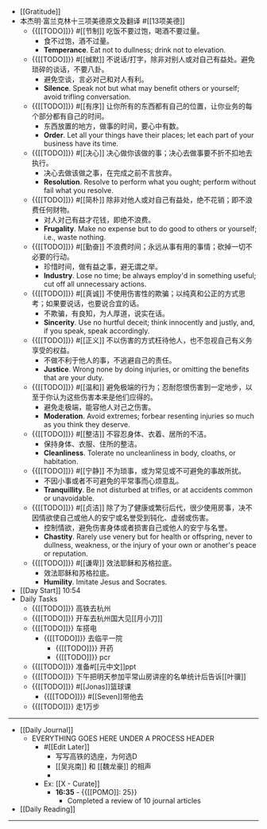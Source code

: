 - [[Gratitude]]
- 本杰明·富兰克林十三项美德原文及翻译 #[[13项美德]]
    - {{[[TODO]]}} #[[节制]] 吃饭不要过饱，喝酒不要过量。
        - 食不过饱，酒不过量。
        - **Temperance**. Eat not to dullness; drink not to elevation.
    - {{[[TODO]]}} #[[缄默]] 不说话/打字，除非对别人或对自己有益处。避免琐碎的谈话，不要八卦。
        - 避免空谈，言必对己和对人有利。
        - **Silence**. Speak not but what may benefit others or yourself; avoid trifling conversation.
    - {{[[TODO]]}} #[[有序]] 让你所有的东西都有自己的位置，让你业务的每个部分都有自己的时间。
        - 东西放置的地方，做事的时间，要心中有数。
        - **Order**. Let all your things have their places; let each part of your business have its time.
    - {{[[TODO]]}} #[[决心]] 决心做你该做的事；决心去做事要不折不扣地去执行。
        - 决心去做该做之事，在完成之前不言放弃。
        - **Resolution**. Resolve to perform what you ought; perform without fail what you resolve.
    - {{[[TODO]]}} #[[简朴]] 除非对他人或对自己有益处，绝不花销；即不浪费任何财物。
        - 对人对己有益才花钱，即绝不浪费。
        - **Frugality**. Make no expense but to do good to others or yourself; i.e., waste nothing.
    - {{[[TODO]]}} #[[勤奋]] 不浪费时间；永远从事有用的事情；砍掉一切不必要的行动。
        - 珍惜时间，做有益之事，避无谓之举。
        - **Industry**. Lose no time; be always employ'd in something useful; cut off all unnecessary actions.
    - {{[[TODO]]}} #[[真诚]] 不使用伤害性的欺骗；以纯真和公正的方式思考；如果要说话，也要说合宜的话。
        - 不欺骗，有良知，为人厚道，说实在话。
        - **Sincerity**. Use no hurtful deceit; think innocently and justly, and, if you speak, speak accordingly.
    - {{[[TODO]]}} #[[正义]] 不以伤害的方式枉待他人，也不忽视自己有义务享受的权益。
        - 不做不利于他人的事，不逃避自己的责任。
        - **Justice**. Wrong none by doing injuries, or omitting the benefits that are your duty.
    - {{[[TODO]]}} #[[温和]] 避免极端的行为；忍耐怨恨伤害到一定地步，以至于你认为这些伤害本来是他们应得的。
        - 避免走极端，能容他人对己之伤害。
        - **Moderation**. Avoid extremes; forbear resenting injuries so much as you think they deserve.
    - {{[[TODO]]}} #[[整洁]] 不容忍身体、衣着、居所的不洁。
        - 保持身体、衣服、住所的整洁。
        - **Cleanliness**. Tolerate no uncleanliness in body, cloaths, or habitation.
    - {{[[TODO]]}} #[[宁静]] 不为琐事，或为常见或不可避免的事故所扰。
        - 不因小事或者不可避免的平常事而心烦意乱。
        - **Tranquillity**. Be not disturbed at trifles, or at accidents common or unavoidable.
    - {{[[TODO]]}} #[[贞洁]] 除了为了健康或繁衍后代，很少使用房事，决不因情欲使自己或他人的安宁或名誉受到钝化、虚弱或伤害。
        - 控制情欲，避免伤害身体或者损害自己或他人的安宁与名誉。
        - **Chastity**. Rarely use venery but for health or offspring, never to dullness, weakness, or the injury of your own or another's peace or reputation.
    - {{[[TODO]]}} #[[谦卑]] 效法耶稣和苏格拉底。
        - 效法耶稣和苏格拉底。
        - **Humility**. Imitate Jesus and Socrates.
- [[Day Start]] 10:54
- Daily Tasks
    - {{[[TODO]]}} 高铁去杭州
    - {{[[TODO]]}} 开车去杭州国大见[[月小刀]]
    - {{[[TODO]]}} 车搭电
        - {{[[TODO]]}} 去临平一院
            - {{[[TODO]]}} 开药
            - {{[[TODO]]}} pcr
    - {{[[TODO]]}} 准备#[[元中文]]ppt 
    - {{[[TODO]]}} 下午把明天参加平常山房讲座的名单统计后告诉[[叶骥]]
    - {{[[TODO]]}} #[[Jonas]]篮球课
        - {{[[TODO]]}} #[[Seven]]带他去
    - {{[[TODO]]}} 走1万步
- ---
- [[Daily Journal]] 
    - EVERYTHING GOES HERE UNDER A PROCESS HEADER
        - #[[Edit Later]]
            - 写写高铁的选座，为何选D
            - [[吴兆南]] 和 [[魏龙豪]] 的相声
            - 
        - Ex: [[X - Curate]]
            - **16:35** - {{[[POMO]]: 25}}
                -  Completed a review of 10 journal articles
- [[Daily Reading]]
- ---
